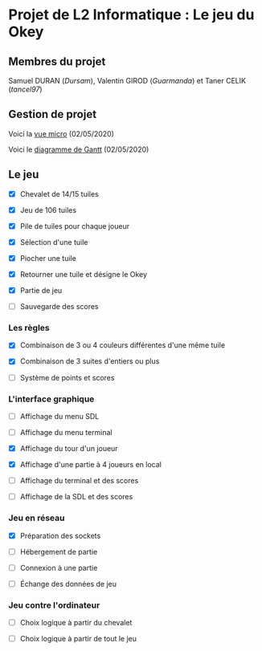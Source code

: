  # Projet de L2 Informatique : Le jeu du Okey
## Membres du projet
Samuel DURAN (_Dursam_), Valentin GIROD (_Guarmanda_) et Taner CELIK (_tancel97_)

## Gestion de projet
Voici la [vue micro](https://trello.com/b/gQjKANUW/projet-okey) (02/05/2020)

Voici le [diagramme de Gantt](https://onedrive.live.com/View.aspx?resid=98EC20023F1E6EC2!116&authkey=!ADXCvBvONsHHCVo) (02/05/2020)

## Le jeu
- [x] Chevalet de 14/15 tuiles

- [x] Jeu de 106 tuiles

- [x] Pile de tuiles pour chaque joueur

- [x] Sélection d'une tuile

- [x] Piocher une tuile

- [x] Retourner une tuile et désigne le Okey

- [x] Partie de jeu

- [ ] Sauvegarde des scores

### Les règles

- [x] Combinaison de 3 ou 4 couleurs différentes d'une même tuile

- [x] Combinaison de 3 suites d'entiers ou plus

- [ ] Système de points et scores

### L'interface graphique

- [ ] Affichage du menu SDL

- [ ] Affichage du menu terminal

- [x] Affichage du tour d'un joueur

- [x] Affichage d'une partie à 4 joueurs en local

- [ ] Affichage du terminal et des scores

- [ ] Affichage de la SDL et des scores

### Jeu en réseau

- [x] Préparation des sockets

- [ ] Hébergement de partie

- [ ] Connexion à une partie

- [ ] Échange des données de jeu

### Jeu contre l'ordinateur

- [ ] Choix logique à partir du chevalet

- [ ] Choix logique à partir de tout le jeu
